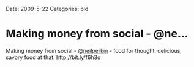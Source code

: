 Date: 2009-5-22
Categories: old

# Making money from social - @ne...

Making money from social - @<a href="http://twitter.com/neilperkin">neilperkin</a> - food for thought. delicious, savory food at that:  <a href="http://bit.ly/f6h3q" rel="nofollow">http://bit.ly/f6h3q</a>
